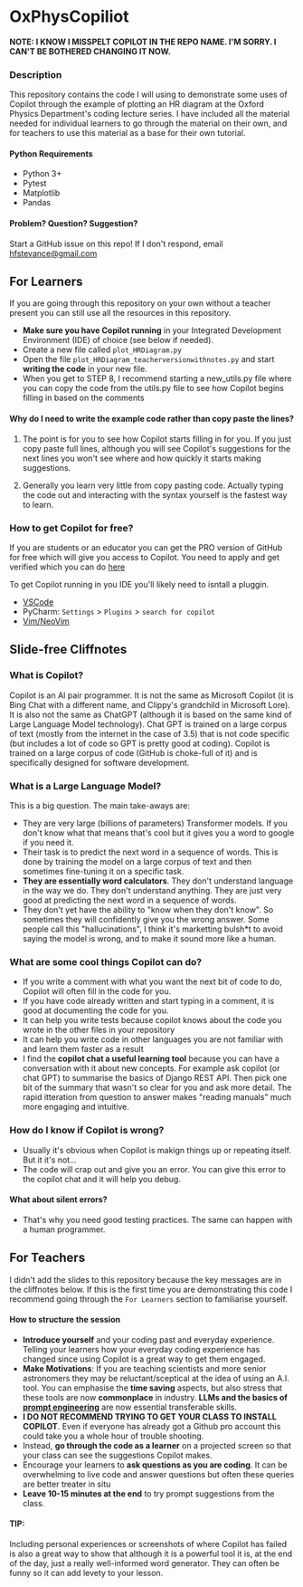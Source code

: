 # OxPhysCopiliot
**NOTE: I KNOW I MISSPELT COPILOT IN THE REPO NAME. I'M SORRY. I CAN'T BE BOTHERED CHANGING IT NOW.**

### Description
This repository contains the code I will using to demonstrate some uses of Copilot through the example of
plotting an HR diagram at the Oxford Physics Department's coding lecture series. 
I have included all the material needed for individual learners to go through the material on their own, and for teachers
to use this material as a base for their own tutorial. 

#### Python Requirements
* Python 3+
* Pytest
* Matplotlib
* Pandas

#### Problem? Question? Suggestion?
Start a GitHub issue on this repo! If I don't respond, email hfstevance@gmail.com

## For Learners
If you are going through this repository on your own without a teacher present you can still use all the resources in 
this repository. 

* **Make sure you have Copilot running** in your Integrated Development Environment (IDE) of choice (see below if needed).
* Create a new file called `plot_HRDiagram.py`
* Open the file `plot_HRDiagram_teacherversionwithnotes.py` and start **writing the code** in your new file.
* When you get to STEP 8, I recommend starting a new_utils.py file where you can copy the code from the utils.py file to see how Copilot begins filling in based on the comments 

#### Why do I need to write the example code rather than copy paste the lines?
1) The point is for you to see how Copilot starts filling in for you. If you just copy paste full lines, although you will see 
Copilot's suggestions for the next lines you won't see where and how quickly it starts making suggestions.

2) Generally you learn very little from copy pasting code. Actually typing the code out and interacting with the syntax yourself is the fastest way to learn.


### How to get Copilot for free?
If you are students or an educator you can get the PRO version of GitHub for free which will give you access to Copilot.
You need to apply and get verified which you can do [here](https://education.github.com/discount_requests/application)

To get Copilot running in you IDE you'll likely need to isntall a pluggin. 
* [VSCode](https://code.visualstudio.com/docs/copilot/getting-started)
* PyCharm: `Settings` > `Plugins` > `search for copilot`
* [Vim/NeoVim](https://github.com/github/copilot.vim)


## Slide-free Cliffnotes

### What is Copilot?
Copilot is an AI pair programmer. It is not the same as Microsoft Copilot (it is Bing Chat with a different name, and Clippy's grandchild in Microsoft Lore).
It is also not the same as ChatGPT (although it is based on the same kind of Large Language Model technology).
Chat GPT is trained on a large corpus of text (mostly from the internet in the case of 3.5) that is not code specific (but includes a lot of code so GPT is pretty good at coding).
Copilot is trained on a large corpus of code (GitHub is choke-full of it) and is specifically designed for software development. 

### What is a Large Language Model? 
This is a big question. The main take-aways are:
* They are very large (billions of parameters) Transformer models. If you don't know what that means that's cool but it gives you a word to google if you need it. 
* Their task is to predict the next word in a sequence of words. This is done by training the model on a large corpus of text and then sometimes fine-tuning it on a specific task.
* **They are essentially word calculators**. They don't understand language in the way we do. They don't understand anything. They are just very good at predicting the next word in a sequence of words.
* They don't yet have the ability to "know when they don't know". So sometimes they will confidently give you the wrong answer. Some people call this "hallucinations", I think it's marketting bulsh*t to avoid saying the model is wrong, and to make it sound more like a human.

### What are some cool things Copilot can do?
* If you write a comment with what you want the next bit of code to do, Copilot will often fill in the code for you.
* If you have code already written and start typing in a comment, it is good at documenting the code for you.
* It can help you write tests because copilot knows about the code you wrote in the other files in your repository
* It can help you write code in other languages you are not familiar with and learn them faster as a result
* I find the **copilot chat a useful learning tool** because you can have a conversation with it about new concepts. 
For example ask copilot (or chat GPT) to summarise the basics of Django REST API. Then pick one bit of the summary that wasn't 
so clear for you and ask more detail. The rapid itteration from question to answer makes "reading manuals" much more engaging and intuitive. 

### How do I know if Copilot is wrong?
* Usually it's obvious when Copilot is makign things up or repeating itself. But it it's not...
* The code will crap out and give you an error. You can give this error to the copilot chat and it will help you debug. 

#### What about silent errors?
* That's why you need good testing practices. The same can happen with a human programmer. 



## For Teachers
I didn't add the slides to this repository because the key messages are in the cliffnotes below. If this is the first time you are demonstrating this code I recommend going through the `For Learners` section to familiarise yourself. 

#### How to structure the session
* **Introduce yourself** and your coding past and everyday experience. Telling 
your learners how your everyday coding experience has changed since using Copilot is a great way to get them engaged. 
* **Make Motivations**: If you are teaching scientists and more senior astronomers they may be reluctant/sceptical at the idea of using an A.I. tool. 
You can emphasise the **time saving** aspects, but also stress that these tools are now **commonplace** in industry.
**LLMs and the basics of [prompt engineering](https://en.wikipedia.org/wiki/Prompt_engineering)** are now essential transferable skills. 
* **I DO NOT RECOMMEND TRYING TO GET YOUR CLASS TO INSTALL COPILOT**. Even if everyone has already got a Github pro account this could take you a whole hour of trouble shooting. 
* Instead, **go through the code as a learner** on a projected screen so that your class can see the suggestions Copilot makes. 
* Encourage your learners to **ask questions as you are coding**. It can be overwhelming to live code and answer questions but often these queries are better treater in situ
* **Leave 10-15 minutes at the end** to try prompt suggestions from the class.

#### TIP:
Including personal experiences or screenshots of where Copilot has failed is also a great way to show that although it is a powerful tool it is, at the end of the day,
just a really well-informed word generator. They can often be funny so it can add levety to your lesson.